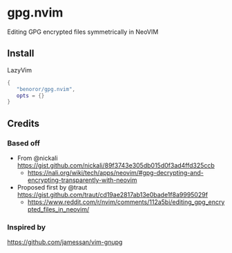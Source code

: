 # gpg.nvim

Editing GPG encrypted files symmetrically in NeoVIM

## Install

LazyVim

```lua
{
   "benoror/gpg.nvim",
   opts = {}
}
```

## Credits

### Based off

- From @nickali https://gist.github.com/nickali/89f3743e305db015d0f3ad4ffd325ccb
  - https://nali.org/wiki/tech/apps/neovim/#gpg-decrypting-and-encrypting-transparently-with-neovim
- Proposed first by @traut https://gist.github.com/traut/cd19ae2817ab13e0bade1f8a9995029f
  - https://www.reddit.com/r/nvim/comments/112a5bi/editing_gpg_encrypted_files_in_neovim/

### Inspired by

https://github.com/jamessan/vim-gnupg
